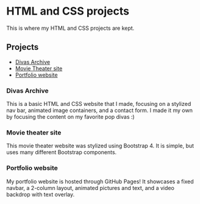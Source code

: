 # HTML and CSS projects

This is where my HTML and CSS projects are kept.

## Projects

- [Divas Archive](https://github.com/madakdouk/Tech-Academy-Projects/blob/main/HTML%20and%20CSS%20projects/divas_archive.html)
- [Movie Theater site](https://github.com/madakdouk/Tech-Academy-Projects/tree/main/HTML%20and%20CSS%20projects/bootstrap4_project)
- [Portfolio website](https://madakdouk.github.io)

### Divas Archive
This is a basic HTML and CSS website that I made, focusing on a stylized nav bar, animated image containers, and a contact form. I made it my own by focusing the content on my favorite pop divas :)

### Movie theater site
This movie theater website was stylized using Bootstrap 4. It is simple, but uses many different Bootstrap components.

### Portfolio website
My portfolio website is hosted through GitHub Pages! It showcases a fixed navbar, a 2-column layout, animated pictures and text, and a video backdrop with text overlay.
